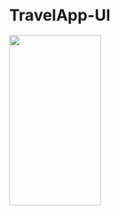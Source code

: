 # TravelApp-UI

<img class="lazy alignnone wp-image-2596 lazy-loaded" src="http://tefumaru.com/wp-content/uploads/2020/12/gif-3.gif" data-lazy-type="image" data-lazy-src="http://tefumaru.com/wp-content/uploads/2020/12/gif-3.gif" alt="" width="165" height="308">
